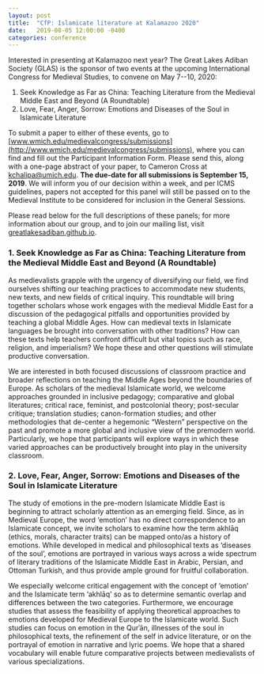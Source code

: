 ```yaml
---
layout: post
title:  "CfP: Islamicate literature at Kalamazoo 2020"
date:   2019-08-05 12:00:00 -0400
categories: conference
---
```


Interested in presenting at Kalamazoo next year? The Great Lakes Adiban Society (GLAS) is the sponsor of two events at the upcoming International Congress for Medieval Studies, to convene on May 7--10, 2020:

1. Seek Knowledge as Far as China: Teaching Literature from the Medieval Middle East and Beyond (A Roundtable)
2. Love, Fear, Anger, Sorrow: Emotions and Diseases of the Soul in Islamicate Literature

To submit a paper to either of these events, go to [www.wmich.edu/medievalcongress/submissions](http://www.wmich.edu/medievalcongress/submissions), where you can find and fill out the Participant Information Form. Please send this, along with a one-page abstract of your paper, to Cameron Cross at [kchalipa@umich.edu](mailto:kchalipa@umich.edu). **The due-date for all submissions is September 15, 2019**. We will inform you of our decision within a week, and per ICMS guidelines, papers not accepted for this panel will still be passed on to the Medieval Institute to be considered for inclusion in the General Sessions.

Please read below for the full descriptions of these panels; for more information about our group, and to join our mailing list, visit [greatlakesadiban.github.io](https://greatlakesadiban.github.io/).


### 1. Seek Knowledge as Far as China: Teaching Literature from the Medieval Middle East and Beyond (A Roundtable)

As medievalists grapple with the urgency of diversifying our field, we find ourselves shifting our teaching practices to accommodate new students, new texts, and new fields of critical inquiry. This roundtable will bring together scholars whose work engages with the medieval Middle East for a discussion of the pedagogical pitfalls and opportunities provided by teaching a global Middle Ages. How can medieval texts in Islamicate languages be brought into conversation with other traditions? How can these texts help teachers confront difficult but vital topics such as race, religion, and imperialism? We hope these and other questions will stimulate productive conversation.

We are interested in both focused discussions of classroom practice and broader reflections on teaching the Middle Ages beyond the boundaries of Europe. As scholars of the medieval Islamicate world, we welcome approaches grounded in inclusive pedagogy; comparative and global literatures; critical race, feminist, and postcolonial theory; post-secular critique; translation studies; canon-formation studies; and other methodologies that de-center a hegemonic “Western” perspective on the past and promote a more global and inclusive view of the premodern world. Particularly, we hope that participants will explore ways in which these varied approaches can be productively brought into play in the university classroom.


### 2. Love, Fear, Anger, Sorrow: Emotions and Diseases of the Soul in Islamicate Literature

The study of emotions in the pre-modern Islamicate Middle East is beginning to attract scholarly attention as an emerging field. Since, as in Medieval Europe, the word ‘emotion’ has no direct correspondence to an Islamicate concept, we invite scholars to examine how the term akhlāq (ethics, morals, character traits) can be mapped onto/as a history of emotions. While developed in medical and philosophical texts as ‘diseases of the soul’, emotions are portrayed in various ways across a wide spectrum of literary traditions of the Islamicate Middle East in Arabic, Persian, and Ottoman Turkish, and thus provide ample ground for fruitful collaboration.
 
We especially welcome critical engagement with the concept of ‘emotion’ and the Islamicate term ‘akhlāq’ so as to determine semantic overlap and differences between the two categories. Furthermore, we encourage studies that assess the feasibility of applying theoretical approaches to emotions developed for Medieval Europe to the Islamicate world. Such studies can focus on emotion in the Qurʾān, illnesses of the soul in philosophical texts, the refinement of the self in advice literature, or on the portrayal of emotion in narrative and lyric poems. We hope that a shared vocabulary will enable future comparative projects between medievalists of various specializations. 
